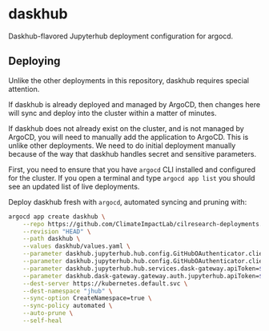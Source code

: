 # daskhub

Daskhub-flavored Jupyterhub deployment configuration for argocd.

## Deploying

Unlike the other deployments in this repository, daskhub requires special attention.

If daskhub is already deployed and managed by ArgoCD, then changes here will sync and deploy into the cluster within a matter of minutes.

If daskhub does not already exist on the cluster, and is not managed by ArgoCD, you will need to manually add the application to ArgoCD. This is unlike other deployments. We need to do initial deployment manually because of the way that daskhub handles secret and sensitive parameters.

First, you need to ensure that you have `argocd` CLI installed and configured for the cluster. If you open a terminal and type `argocd app list` you should see an updated list of live deployments.

Deploy daskhub fresh with `argocd`, automated syncing and pruning with:

```bash
argocd app create daskhub \
    --repo https://github.com/ClimateImpactLab/cilresearch-deployments.git \
    --revision "HEAD" \
    --path daskhub \
    --values daskhub/values.yaml \
    --parameter daskhub.jupyterhub.hub.config.GitHubOAuthenticator.client_id=$(gcloud secrets versions access latest --secret="jhub_github_client_id" --project cilresearch) \
    --parameter daskhub.jupyterhub.hub.config.GitHubOAuthenticator.client_secret=$(gcloud secrets versions access latest --secret="jhub_github_client_secret" --project cilresearch) \
    --parameter daskhub.jupyterhub.hub.services.dask-gateway.apiToken=$(gcloud secrets versions access latest --secret="daskgateway_api_token" --project cilresearch) \
    --parameter daskhub.dask-gateway.gateway.auth.jupyterhub.apiToken=$(gcloud secrets versions access latest --secret="daskgateway_api_token" --project cilresearch) \
    --dest-server https://kubernetes.default.svc \
    --dest-namespace "jhub" \
    --sync-option CreateNamespace=true \
    --sync-policy automated \
    --auto-prune \
    --self-heal
```
